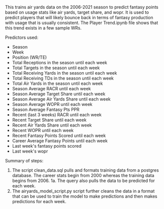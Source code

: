 This trains air yards data on the 2006-2021 season to predict fantasy points based on usage stats like air yards, target share, and wopr. It is used to predict players that will likely bounce back in terms of fantasy production with usage that is usually consistent. The Player Trend.ipynb file shows that this trend exists in a few sample WRs.

Predictors used:
- Season
- Week
- Position (WR/TE)
- Total Receptions in the season until each week
- Total Targets in the season until each week
- Total Receiving Yards in the season until each week
- Total Receiving TDs in the season until each week
- Total Air Yards in the season until each week
- Season Average RACR until each week
- Season Average Target Share until each week
- Season Average Air Yards Share until each week
- Season Average WOPR until each week
- Season Average Fantasy Pts PPR
- Recent (last 3 weeks) RACR until each week
- Recent Target Share until each week
- Recent Air Yards Share until each week
- Recent WOPR until each week
- Recent Fantasy Points Scored until each week
- Career Average Fantasy Points until each week
- Last week's fantasy points scored
- Last week's wopr


Summary of steps:
1. The script clean_data.sql pulls and formats training data from a postgres database. The career stats begin from 2000 whereas the training data begins from 2006.
1a. The query also pulls the data to be predicted for each week.
2. The airyards_model_script.py script further cleans the data in a format that can be used to train the model to make predictions and then makes predictions for each week.


